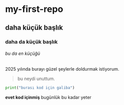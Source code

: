 # my-first-repo
## daha küçük başlık
### daha da küçük başlık
###### bu da en küçüğü

2025 yılında burayı güzel şeylerle doldurmak istiyorum.
> bu neydi unuttum.

```python
print("burası kod için galiba")
```
**evet kod içinmiş**
bugünlük bu kadar yeter
